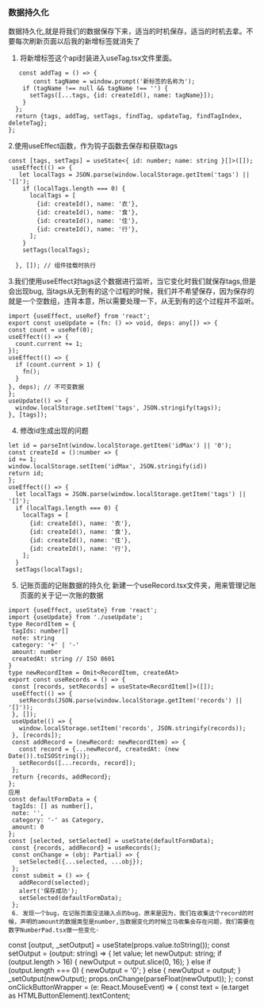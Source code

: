 ### 数据持久化
数据持久化,就是将我们的数据保存下来，适当的时机保存，适当的时机去拿。不要每次刷新页面以后我的新增标签就消失了
1. 将新增标签这个api封装进入useTag.tsx文件里面。
```
   const addTag = () => {
       const tagName = window.prompt('新标签的名称为');
    if (tagName !== null && tagName !== '') {
      setTags([...tags, {id: createId(), name: tagName}]);
    }
  };
  return {tags, addTag, setTags, findTag, updateTag, findTagIndex, deleteTag};
};
```
2.使用useEffect函数，作为钩子函数去保存和获取tags
```
const [tags, setTags] = useState<{ id: number; name: string }[]>([]);
 useEffect(() => {
   let localTags = JSON.parse(window.localStorage.getItem('tags') || '[]');
    if (localTags.length === 0) {
      localTags = [
        {id: createId(), name: '衣'},
        {id: createId(), name: '食'},
        {id: createId(), name: '住'},
        {id: createId(), name: '行'},
      ];
    }
    setTags(localTags);

  }, []); // 组件挂载时执行
  ```
  3.我们使用useEffect对tags这个数据进行监听，当它变化时我们就保存tags,但是会出现bug, 当tags从无到有的这个过程的时候，我们并不希望保存，因为保存的就是一个空数组，违背本意，所以需要处理一下，从无到有的这个过程并不监听。
  ```
  import {useEffect, useRef} from 'react';
  export const useUpdate = (fn: () => void, deps: any[]) => {
  const count = useRef(0);
  useEffect(() => {
    count.current += 1;
  });
  useEffect(() => {
    if (count.current > 1) {
      fn();
    }
  }, deps); // 不可变数据
};
  useUpdate(() => {
    window.localStorage.setItem('tags', JSON.stringify(tags));
  }, [tags]);
  ```
  4. 修改id生成出现的问题
  ```
 let id = parseInt(window.localStorage.getItem('idMax') || '0');
const createId = ():number => {
  id += 1;
  window.localStorage.setItem('idMax', JSON.stringify(id))
  return id;
};
  useEffect(() => {
    let localTags = JSON.parse(window.localStorage.getItem('tags') || '[]');
    if (localTags.length === 0) {
      localTags = [
        {id: createId(), name: '衣'},
        {id: createId(), name: '食'},
        {id: createId(), name: '住'},
        {id: createId(), name: '行'},
      ];
    }
    setTags(localTags);
  ```
  5. 记账页面的记账数据的持久化
  新建一个useRecord.tsx文件夹，用来管理记账页面的关于记一次账的数据
 ```
import {useEffect, useState} from 'react';
import {useUpdate} from './useUpdate';
type RecordItem = {
  tagIds: number[]
  note: string
  category: '+' | '-'
  amount: number
  createdAt: string // ISO 8601
}
type newRecordItem = Omit<RecordItem, createdAt>
export const useRecords = () => {
  const [records, setRecords] = useState<RecordItem[]>([]);
  useEffect(() => {
    setRecords(JSON.parse(window.localStorage.getItem('records') || '[]'));
  }, []);
  useUpdate(() => {
    window.localStorage.setItem('records', JSON.stringify(records));
  }, [records]);
  const addRecord = (newRecord: newRecordItem) => {
    const record = {...newRecord, createdAt: (new Date()).toISOString()};
    setRecords([...records, record]);
  };
  return {records, addRecord};
};
应用
const defaultFormData = {
  tagIds: [] as number[],
  note: '',
  category: '-' as Category,
  amount: 0
};
 const [selected, setSelected] = useState(defaultFormData);
  const {records, addRecord} = useRecords();
  const onChange = (obj: Partial) => {
    setSelected({...selected, ...obj});
  };
  const submit = () => {
    addRecord(selected);
    alert('保存成功');
    setSelected(defaultFormData);
  };
  6. 发现一个bug，在记账页面没法输入点的bug，原来是因为，我们在收集这个record的时候，声明的amount的数据类型是number,当数据变化的时候立马收集会存在问题，我们需要在数字NumberPad.tsx做一些变化·
  ``` 
  const [output, _setOutput] = useState(props.value.toString());
  const setOutput = (output: string) => {
    let value;
    let newOutput: string;
    if (output.length > 16) {
       newOutput = output.slice(0, 16);
    } else if (output.length === 0) {
         newOutput = '0';
    } else {
       newOutput = output;
    }
       _setOutput(newOutput);
    props.onChange(parseFloat(newOutput));
  };
  const onClickButtonWrapper = (e: React.MouseEvent) => {
    const text = (e.target as HTMLButtonElement).textContent;
  ```

